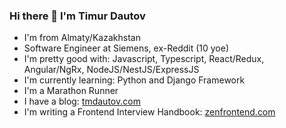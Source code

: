 ### Hi there 👋 I'm Timur Dautov

- I'm from Almaty/Kazakhstan
- Software Engineer at Siemens, ex-Reddit (10 yoe)
- I'm pretty good with: Javascript, Typescript, React/Redux, Angular/NgRx, NodeJS/NestJS/ExpressJS
- I'm currently learning: Python and Django Framework
- I'm a Marathon Runner
- I have a blog: [tmdautov.com](https://tmdautov.com/)
- I'm writing a Frontend Interview Handbook: [zenfrontend.com](https://zenfrontend.com/)


<!--
**tmdautov/tmdautov** is a ✨ _special_ ✨ repository because its `README.md` (this file) appears on your GitHub profile.

Here are some ideas to get you started:

- 🔭 I’m currently working on ...
- 🌱 I’m currently learning ...
- 👯 I’m looking to collaborate on ...
- 🤔 I’m looking for help with ...
- 💬 Ask me about ...
- 📫 How to reach me: ...
- 😄 Pronouns: ...
- ⚡ Fun fact: ...
-->
